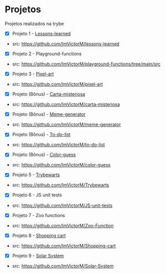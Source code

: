 # Projetos

Projetos realizados na trybe

- [x] Projeto 1 - [Lessons-learned](https://imvictorm.github.io/lessons-learned/)
- src: https://github.com/ImVictorM/lessons-learned

- [x] Projeto 2 - Playground-functions
- src: https://github.com/ImVictorM/playground-functions/tree/main/src

- [x] Projeto 3 - [Pixel-art](https://imvictorm.github.io/pixel-art/)
- src: https://github.com/ImVictorM/pixel-art

- [x] Projeto (Bônus) - [Carta-misteriosa](https://imvictorm.github.io/carta-misteriosa/)
- src: https://github.com/ImVictorM/carta-misteriosa

- [x] Projeto (Bônus) - [Meme-generator](https://imvictorm.github.io/meme-generator/)
- src: https://github.com/ImVictorM/meme-generator

- [x] Projeto (Bônus) - [To-do-list](https://imvictorm.github.io/to-do-list/)
- src: https://github.com/ImVictorM/to-do-list

- [x] Projeto (Bônus) - [Color-guess](https://imvictorm.github.io/color-guess/)
- src: https://github.com/ImVictorM/color-guess

- [x] Projeto 5 - [Trybewarts](https://imvictorm.github.io/Trybewarts/)
- src: https://github.com/ImVictorM/Trybewarts

- [x] Projeto 6 - JS unit tests
- src: https://github.com/ImVictorM/JS-unit-tests

- [x] Projeto 7 - Zoo functions
- src: https://github.com/ImVictorM/Zoo-Function

- [x] Projeto 8 - [Shopping cart](https://imvictorm.github.io/Shopping-cart/)
- src: https://github.com/ImVictorM/Shopping-cart

- [x] Projeto 9 - [Solar System](https://imvictorm.github.io/Solar-System/)
- src: https://github.com/ImVictorM/Solar-System

